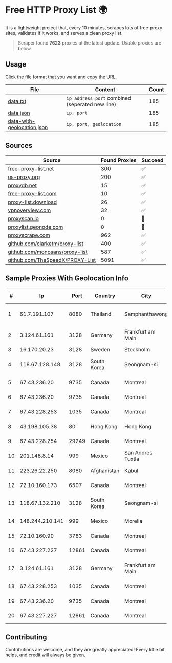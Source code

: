 
# Free HTTP Proxy List 🌍

It is a lightweight project that, every 10 minutes, scrapes lots of free-proxy sites, validates if it works, and serves a clean proxy list.


> Scraper found **7623** proxies at the latest update. Usable proxies are below.

## Usage

Click the file format that you want and copy the URL.


|File|Content|Count|
|----|-------|-----|
|[data.txt](https://raw.githubusercontent.com/themiralay/Proxy-List-World/master/data.txt)|`ip_address:port` combined (seperated new line)|185|
|[data.json](https://raw.githubusercontent.com/themiralay/Proxy-List-World/master/data.json)|`ip, port`|185|
|[data-with-geolocation.json](https://raw.githubusercontent.com/themiralay/Proxy-List-World/master/data-with-geolocation.json)|`ip, port, geolocation`|185|

## Sources

|Source|Found Proxies|Succeed|
|------|-------------|-------|
|[free-proxy-list.net](https://free-proxy-list.net)|300|✅|
|[us-proxy.org](https://www.us-proxy.org)|200|✅|
|[proxydb.net](http://proxydb.net)|15|✅|
|[free-proxy-list.com](https://free-proxy-list.com/?page=&port=&type%5B%5D=http&type%5B%5D=https&up_time=0&search=Search)|10|✅|
|[proxy-list.download](https://www.proxy-list.download/HTTP)|26|✅|
|[vpnoverview.com](https://vpnoverview.com/privacy/anonymous-browsing/free-proxy-servers)|32|✅|
|[proxyscan.io](https://www.proxyscan.io)|0|🚫|
|[proxylist.geonode.com](https://proxylist.geonode.com/api/proxy-list?limit=300&page=1&sort_by=lastChecked&sort_type=desc&protocols=http,https)|0|🚫|
|[proxyscrape.com](https://api.proxyscrape.com/v2/?request=displayproxies&protocol=http&timeout=10000&country=all&ssl=all&anonymity=all)|962|✅|
|[github.com/clarketm/proxy-list](https://raw.githubusercontent.com/clarketm/proxy-list/master/proxy-list-raw.txt)|400|✅|
|[github.com/monosans/proxy-list](https://raw.githubusercontent.com/monosans/proxy-list/main/proxies/http.txt)|587|✅|
|[github.com/TheSpeedX/PROXY-List](https://raw.githubusercontent.com/TheSpeedX/PROXY-List/master/http.txt)|5091|✅|


## Sample Proxies With Geolocation Info

|#|Ip|Port|Country|City|Internet Service Provider|
|-|--|----|-------|----|-------------------------|
|1|61.7.191.107|8080|Thailand|Samphanthawong|CAT Telecom Public Company Limited|
|2|3.124.61.161|3128|Germany|Frankfurt am Main|Amazon Technologies Inc.|
|3|16.170.20.23|3128|Sweden|Stockholm|Amazon.com|
|4|118.67.128.148|3128|South Korea|Seongnam-si|Naver Business Platform Asia Pacific Pte. Ltd.|
|5|67.43.236.20|9735|Canada|Montreal|GloboTech Communications|
|6|67.43.236.20|9735|Canada|Montreal|GloboTech Communications|
|7|67.43.228.253|1035|Canada|Montreal|GloboTech Communications|
|8|43.198.105.38|80|Hong Kong|Hong Kong|Amazon.com, Inc.|
|9|67.43.228.254|29249|Canada|Montreal|GloboTech Communications|
|10|201.148.8.14|999|Mexico|San Andres Tuxtla|Operbes|
|11|223.26.22.250|8080|Afghanistan|Kabul|Ankabut Internet Service Provider|
|12|72.10.160.173|6507|Canada|Montreal|GloboTech Communications|
|13|118.67.132.210|3128|South Korea|Seongnam-si|Naver Business Platform Asia Pacific Pte. Ltd.|
|14|148.244.210.141|999|Mexico|Morelia|Alestra, S. de R.L. de C.V.|
|15|72.10.160.90|3783|Canada|Montreal|GloboTech Communications|
|16|67.43.227.227|12861|Canada|Montreal|GloboTech Communications|
|17|3.124.61.161|3128|Germany|Frankfurt am Main|Amazon Technologies Inc.|
|18|67.43.228.253|1035|Canada|Montreal|GloboTech Communications|
|19|67.43.236.20|9735|Canada|Montreal|GloboTech Communications|
|20|67.43.227.227|12861|Canada|Montreal|GloboTech Communications|



## Contributing

Contributions are welcome, and they are greatly appreciated! Every
little bit helps, and credit will always be given.

